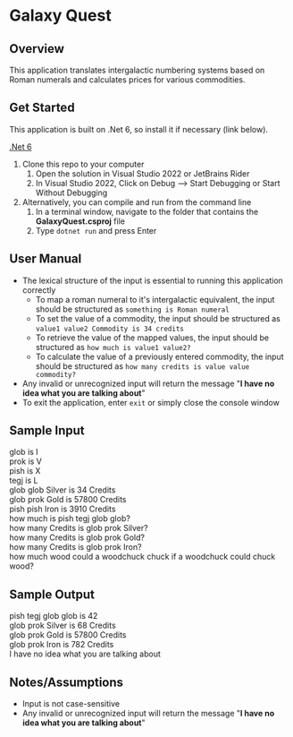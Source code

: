 # Galaxy Quest

## Overview

This application translates intergalactic numbering systems based on Roman numerals and calculates prices for various commodities.

## Get Started
This application is built on .Net 6, so install it if necessary (link below).

[.Net 6](https://dotnet.microsoft.com/en-us/download/dotnet/6.0)

1. Clone this repo to your computer
   1. Open the solution in Visual Studio 2022 or JetBrains Rider
   2. In Visual Studio 2022, Click on Debug --> Start Debugging or Start Without Debugging
2. Alternatively, you can compile and run from the command line
   1. In a terminal window, navigate to the folder that contains the **GalaxyQuest.csproj** file
   2. Type `dotnet run` and press Enter

## User Manual
- The lexical structure of the input is essential to running this application correctly
  - To map a roman numeral to it's intergalactic equivalent, the input should be structured as `something is Roman numeral`
  - To set the value of a commodity, the input should be structured as `value1 value2 Commodity is 34 credits`
  - To retrieve the value of the mapped values, the input should be structured as `how much is value1 value2?`
  - To calculate the value of a previously entered commodity, the input should be structured as `how many credits is value value commodity?`
- Any invalid or unrecognized input will return the message "**I have no idea what you are talking about**"
- To exit the application, enter `exit` or simply close the console window

## Sample Input
glob is I  
prok is V  
pish is X  
tegj is L  
glob glob Silver is 34 Credits  
glob prok Gold is 57800 Credits  
pish pish Iron is 3910 Credits  
how much is pish tegj glob glob?  
how many Credits is glob prok Silver?  
how many Credits is glob prok Gold?  
how many Credits is glob prok Iron?  
how much wood could a woodchuck chuck if a woodchuck could chuck wood?

## Sample Output
pish tegj glob glob is 42  
glob prok Silver is 68 Credits  
glob prok Gold is 57800 Credits  
glob prok Iron is 782 Credits  
I have no idea what you are talking about  

## Notes/Assumptions
- Input is not case-sensitive
- Any invalid or unrecognized input will return the message "**I have no idea what you are talking about**"